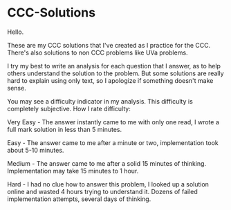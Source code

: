 # CCC-Solutions

Hello.

These are my CCC solutions that I've created as I practice for the CCC.
There's also solutions to non CCC problems like UVa problems.

I try my best to write an analysis for each question that I answer, as to help others understand the solution to the problem. But some solutions are really hard to explain using only text, so I apologize if something doesn't make sense.

You may see a difficulty indicator in my analysis. This difficulty is completely subjective.
How I rate difficulty:

Very Easy - The answer instantly came to me with only one read, I wrote a full mark solution in less than 5 minutes.

Easy - The answer came to me after a minute or two, implementation took about 5-10 minutes.

Medium - The answer came to me after a solid 15 minutes of thinking. Implementation may take 15 minutes to 1 hour.

Hard - I had no clue how to answer this problem, I looked up a solution online and wasted 4 hours trying to understand it. Dozens of failed implementation attempts, several days of thinking.
